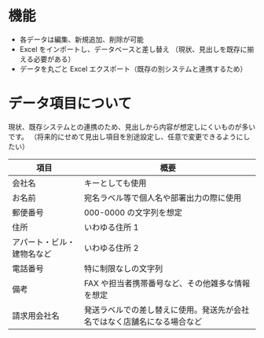 # 機能

<!-- - 一覧では会社名、電話番号でのフィルタリングに対応 -->

- 各データは編集、新規追加、削除が可能
- Excel をインポートし、データベースと差し替え
  （現状、見出しを既存に揃える必要がある）
- データを丸ごと Excel エクスポート（既存の別システムと連携するため）

# データ項目について

現状、既存システムとの連携のため、見出しから内容が想定しにくいものが多いです。
（将来的にせめて見出し項目を別途設定し、任意で変更できるようにしたい）

| 項目                       | 概要                                                                     |
| -------------------------- | ------------------------------------------------------------------------ |
| 会社名                     | キーとしても使用                                                         |
| お名前                     | 宛名ラベル等で個人名や部署出力の際に使用                                 |
| 郵便番号                   | 000-0000 の文字列を想定                                                  |
| 住所                       | いわゆる住所 1                                                           |
| アパート・ビル・建物名など | いわゆる住所 2                                                           |
| 電話番号                   | 特に制限なしの文字列                                                     |
| 備考                       | FAX や担当者携帯番号など、その他雑多な情報を想定                         |
| 請求用会社名               | 発送ラベルでの差し替えに使用。発送先が会社名ではなく店舗名になる場合など |
